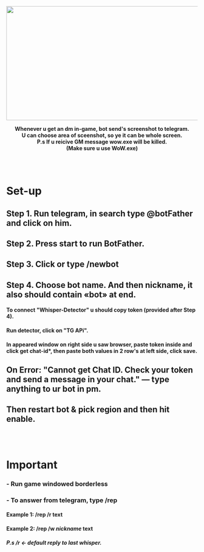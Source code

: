 <p align="center">
  <img width="600" height="300" src="https://i.imgur.com/Br81d8R.png">
</p>
<p align="center">
  <b>Whenever u get an dm in-game, bot send's screenshot to telegram.
<br>U can choose area of sceenshot, so ye it can be whole screen.
<br>P.s If u reicive GM message wow.exe will be killed.
<br>(Make sure u use WoW.exe)</b><br>
</p>
<br><br>
<h1> Set-up </h1> 

## Step 1. Run telegram, in search type @botFather and click on him.
## Step 2. Press start to run BotFather.
## Step 3. Click or type /newbot
## Step 4. Choose bot name. And then nickname, it also should contain «bot» at end.
#### To connect "Whisper-Detector" u should copy token (provided after Step 4). 
#### Run detector, click on "TG APi".
#### In appeared window on right side u saw browser, paste token inside and click get chat-id*, then paste both values in 2 row's at left side, click save.
## On Error: "Cannot get Chat ID. Check your token and send a message in your chat." — type anything to ur bot in pm.
## Then restart bot & pick region and then hit enable.
<br><br>
<h1> Important </h1> 

### - Run game windowed borderless
### - To answer from telegram, type /rep
#### Example 1: /rep /r text  
#### Example 2: /rep /w *nickname* text
##### P.s /r <- default reply to last whisper.
